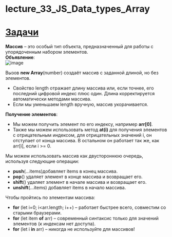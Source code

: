 # lecture_33_JS_Data_types_Array  

#  [Задачи ](https://github.com/schoolteacherMP/lecture_33_JS_Data_types_Array/blob/main/tasks.md)  

**Массив** – это особый тип объекта, предназначенный для работы с упорядоченным набором элементов.  
**Объявление**:  
![image](https://user-images.githubusercontent.com/113675674/213910438-31ac41ef-c586-4b8c-bfdb-2109f7dfbf3c.png)  

Вызов **new Array**(number) создаёт массив с заданной длиной, но без элементов.  
-  Свойство length отражает длину массива или, если точнее, его последний цифровой индекс плюс один. Длина корректируется автоматически методами массива.  
-  Если мы уменьшаем length вручную, массив укорачивается.  

**Получение элементов**:  
- Мы можем получить элемент по его индексу, например **arr[0]**.  
- Также мы можем использовать метод **at(i)** для получения элементов с отрицательным индексом, для отрицательных значений i, он отступает от конца массива. В остальном он работает так же, как arr[i], если i >= 0.  

Мы можем использовать массив как двустороннюю очередь, используя следующие операции:  
- **push**(...items)добавляет items в конец массива.  
- **pop**() удаляет элемент в конце массива и возвращает его.  
- **shift**() удаляет элемент в начале массива и возвращает его.  
- **unshift**(...items) добавляет items в начало массива.  

Чтобы пройтись по элементам массива:  
- **for** (let i=0; i<arr.length; i++) – работает быстрее всего, совместим со старыми браузерами.  
- **for** (let item **of** arr) – современный синтаксис только для значений элементов (к индексам нет доступа).  
- **for** (let i **in** arr) – никогда не используйте для массивов!  
